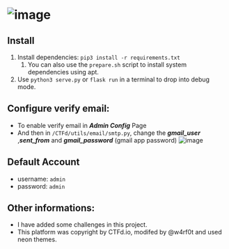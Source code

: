 # ![image](https://user-images.githubusercontent.com/61643034/198817144-e2ae6933-470b-4f56-ad03-0613431b4676.png)


## Install

1. Install dependencies: `pip3 install -r requirements.txt`
   1. You can also use the `prepare.sh` script to install system dependencies using apt.
2. Use `python3 serve.py` or `flask run` in a terminal to drop into debug mode.

## Configure verify email: 
- To enable verify email in ***Admin Config*** Page
- And then in `/CTFd/utils/email/smtp.py`, change the ***gmail_user*** ,***sent_from*** and ***gmail_password***   (gmail app password)
![image](https://user-images.githubusercontent.com/61643034/198817396-ed3c0b4e-db40-49e2-a010-0a3d821ba382.png)


## Default Account
- username:  `admin`
- password: `admin`

## Other informations:

- I have added some challenges in this project.
- This platform was copyright by CTFd.io, modifed by @w4rf0t and used neon themes.
